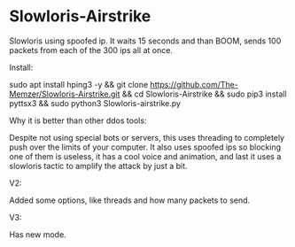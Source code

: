 # Slowloris-Airstrike
 
Slowloris using spoofed ip. It waits 15 seconds and than BOOM, sends 100 packets from each of the 300 ips all at once.
 
Install:

sudo apt install hping3 -y && git clone https://github.com/The-Memzer/Slowloris-Airstrike.git && cd Slowloris-Airstrike && sudo pip3 install pyttsx3 && sudo python3 Slowloris-airstrike.py
  
Why it is better than other ddos tools:
 
Despite not using special bots or servers, this uses threading to completely push over the limits of your computer. It also uses spoofed ips so blocking one of them is useless, it has a cool voice and animation, and last it uses a slowloris tactic to amplify the attack by just a bit.
 
V2:
 
Added some options, like threads and how many packets to send.
 
V3:
 
Has new mode.
